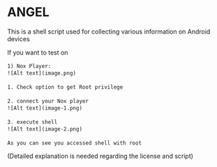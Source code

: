 # ANGEL
This is a shell script used for collecting various information on Android devices

If you want to test on

    1) Nox Player:
    ![Alt text](image.png)
    
    1. Check option to get Root privilege

    2. connect your Nox player
    ![Alt text](image-1.png)

    3. execute shell
    ![Alt text](image-2.png)
    
    As you can see you accessed shell with root



(Detailed explanation is needed regarding the license and script)

